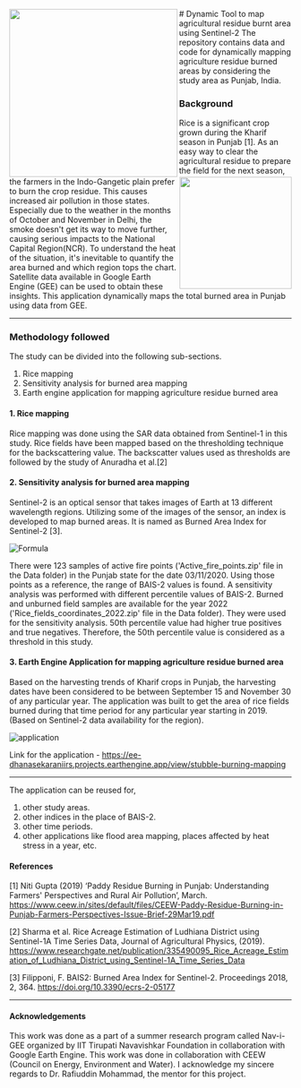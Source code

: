 <p>
<img src="https://iittnif.com/images/logos/Logo.png" width="300" align="left">
<img src="https://geospatialmedia.s3.amazonaws.com/wp-content/uploads/2020/07/google-earth-engine.jpg" width="200" align="right">
</p>
# Dynamic Tool to map agricultural residue burnt area using Sentinel-2
The repository contains data and code for dynamically mapping agriculture residue burned areas by considering the study area as Punjab, India.

### Background
Rice is a significant crop grown during the Kharif season in Punjab [1].  As an easy way to clear the agricultural residue to prepare the field for the next season, the farmers in the Indo-Gangetic plain prefer to burn the crop residue. This causes increased air pollution in those states. Especially due to the weather in the months of October and November in Delhi, the smoke doesn't get its way to move further, causing serious impacts to the National Capital Region(NCR). To understand the heat of the situation, it's inevitable to quantify the area burned and which region tops the chart. Satellite data available in Google Earth Engine (GEE) can be used to obtain these insights. This application dynamically maps the total burned area in Punjab using data from GEE.
***
### Methodology followed

The study can be divided into the following sub-sections.
1. Rice mapping
2. Sensitivity analysis for burned area mapping
3. Earth engine application for mapping agriculture residue burned area

#### 1. Rice mapping
Rice mapping was done using the SAR data obtained from Sentinel-1 in this study. Rice fields have been mapped based on the thresholding technique for the backscattering value. The backscatter values used as thresholds are followed by the study of Anuradha et al.[2] 

#### 2. Sensitivity analysis for burned area mapping
Sentinel-2 is an optical sensor that takes images of Earth at 13 different wavelength regions. Utilizing some of the images of the sensor, an index is developed to map burned areas. It is named as Burned Area Index for Sentinel-2 [3].

![Formula](https://drive.google.com/uc?authuser=0&id=1BdLa-b8_c1MGKHbcitXFQRL05jO2rJOP&export=download)

There were 123 samples of active fire points ('Active_fire_points.zip' file in the Data folder) in the Punjab state for the date 03/11/2020. Using those points as a reference, the range of BAIS-2 values is found. A sensitivity analysis was performed with different percentile values of BAIS-2. Burned and unburned field samples are available for the year 2022 ('Rice_fields_coordinates_2022.zip' file in the Data folder). They were used for the sensitivity analysis. 50th percentile value had higher true positives and true negatives. Therefore, the 50th percentile value is considered as a threshold in this study.

#### 3. Earth Engine Application for mapping agriculture residue burned area
Based on the harvesting trends of Kharif crops in Punjab, the harvesting dates have been considered to be between September 15 and November 30 of any particular year. The application was built to get the area of rice fields burned during that time period for any particular year starting in 2019. (Based on Sentinel-2 data availability for the region).

![application](https://drive.google.com/uc?authuser=0&id=1ddwymDhlPxQZnBj6A3J_43ghD0nQqzcW&export=download)

Link for the application - https://ee-dhanasekaraniirs.projects.earthengine.app/view/stubble-burning-mapping

---

The application can be reused for,
1. other study areas.
2. other indices in the place of BAIS-2.
3. other time periods.
4. other applications like flood area mapping, places affected by heat stress in a year, etc.

#### References

[1] Niti Gupta (2019) ‘Paddy Residue Burning in Punjab: Understanding Farmers' Perspectives and Rural Air Pollution’, March. https://www.ceew.in/sites/default/files/CEEW-Paddy-Residue-Burning-in-Punjab-Farmers-Perspectives-Issue-Brief-29Mar19.pdf

[2] Sharma et al. Rice Acreage Estimation of Ludhiana District using Sentinel-1A Time Series Data, Journal of Agricultural Physics, (2019). https://www.researchgate.net/publication/335490095_Rice_Acreage_Estimation_of_Ludhiana_District_using_Sentinel-1A_Time_Series_Data

[3] Filipponi, F. BAIS2: Burned Area Index for Sentinel-2. Proceedings 2018, 2, 364. https://doi.org/10.3390/ecrs-2-05177

---

#### Acknowledgements
This work was done as a part of a summer research program called Nav-i-GEE organized by IIT Tirupati Navavishkar Foundation in collaboration with Google Earth Engine. This work was done in collaboration with CEEW (Council on Energy, Environment and Water). I acknowledge my sincere regards to Dr. Rafiuddin Mohammad, the mentor for this project.
